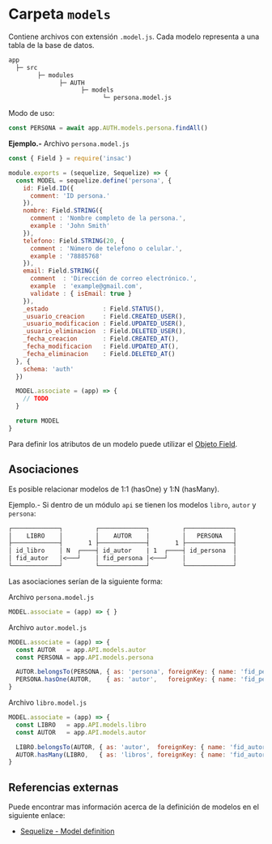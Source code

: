 # Carpeta `models`

Contiene archivos con extensión `.model.js`. Cada modelo representa a una tabla de la base de datos.

```txt
app
  ├─ src
        ├─ modules
              ├─ AUTH
                    ├─ models
                          └─ persona.model.js
```

Modo de uso:

```js
const PERSONA = await app.AUTH.models.persona.findAll()
```

**Ejemplo.-** Archivo `persona.model.js`

```js
const { Field } = require('insac')

module.exports = (sequelize, Sequelize) => {
  const MODEL = sequelize.define('persona', {
    id: Field.ID({
      comment: 'ID persona.'
    }),
    nombre: Field.STRING({
      comment : 'Nombre completo de la persona.',
      example : 'John Smith'
    }),
    telefono: Field.STRING(20, {
      comment : 'Número de telefono o celular.',
      example : '78885768'
    }),
    email: Field.STRING({
      comment  : 'Dirección de correo electrónico.',
      example  : 'example@gmail.com',
      validate : { isEmail: true }
    }),
    _estado               : Field.STATUS(),
    _usuario_creacion     : Field.CREATED_USER(),
    _usuario_modificacion : Field.UPDATED_USER(),
    _usuario_eliminacion  : Field.DELETED_USER(),
    _fecha_creacion       : Field.CREATED_AT(),
    _fecha_modificacion   : Field.UPDATED_AT(),
    _fecha_eliminacion    : Field.DELETED_AT()
  }, {
    schema: 'auth'
  })

  MODEL.associate = (app) => {
    // TODO
  }

  return MODEL
}
```

Para definir los atributos de un modelo puede utilizar el [Objeto Field](./doc/field#objeto-field).

## Asociaciones

Es posible relacionar modelos de 1:1 (hasOne) y 1:N (hasMany).

Ejemplo.- Si dentro de un módulo `api` se tienen los modelos `libro`, `autor` y `persona`:

```txt
┌─────────────┐         ┌─────────────┐         ┌─────────────┐
│    LIBRO    │         │    AUTOR    |         │   PERSONA   │
├─────────────┤       1 ├─────────────┤       1 ├─────────────┤
│ id_libro    │ N  ┌────┤ id_autor    | 1  ┌────┤ id_persona  │
│ fid_autor   │<───┘    │ fid_persona │<───┘    │             │
└─────────────┘         └─────────────┘         └─────────────┘
```

Las asociaciones serían de la siguiente forma:

Archivo `persona.model.js`

```js
MODEL.associate = (app) => { }
```

Archivo `autor.model.js`

```js
MODEL.associate = (app) => {
  const AUTOR   = app.API.models.autor
  const PERSONA = app.API.models.persona

  AUTOR.belongsTo(PERSONA, { as: 'persona', foreignKey: { name: 'fid_persona', targetKey: 'id_persona', allowNull: false } })
  PERSONA.hasOne(AUTOR,    { as: 'autor',   foreignKey: { name: 'fid_persona' } })
}
```

Archivo `libro.model.js`

```js
MODEL.associate = (app) => {
  const LIBRO   = app.API.models.libro
  const AUTOR   = app.API.models.autor

  LIBRO.belongsTo(AUTOR, { as: 'autor',  foreignKey: { name: 'fid_autor', targetKey: 'id_autor' } })
  AUTOR.hasMany(LIBRO,   { as: 'libros', foreignKey: { name: 'fid_autor' } })
}
```

## Referencias externas

Puede encontrar mas información acerca de la definición de modelos en el siguiente enlace:

- [Sequelize - Model definition](http://docs.sequelizejs.com/manual/tutorial/models-definition.html)
